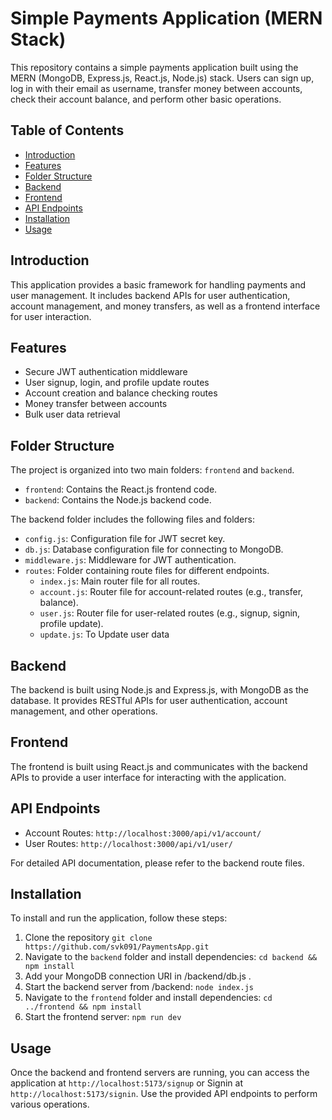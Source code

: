 # Simple Payments Application (MERN Stack)

This repository contains a simple payments application built using the MERN (MongoDB, Express.js, React.js, Node.js) stack. Users can sign up, log in with their email as username, transfer money between accounts, check their account balance, and perform other basic operations.

## Table of Contents
- [Introduction](#introduction)
- [Features](#features)
- [Folder Structure](#folder-structure)
- [Backend](#backend)
- [Frontend](#frontend)
- [API Endpoints](#api-endpoints)
- [Installation](#installation)
- [Usage](#usage)

## Introduction

This application provides a basic framework for handling payments and user management. It includes backend APIs for user authentication, account management, and money transfers, as well as a frontend interface for user interaction.

## Features

- Secure JWT authentication middleware
- User signup, login, and profile update routes
- Account creation and balance checking routes
- Money transfer between accounts
- Bulk user data retrieval

## Folder Structure

The project is organized into two main folders: `frontend` and `backend`.

- `frontend`: Contains the React.js frontend code.
- `backend`: Contains the Node.js backend code.

The backend folder includes the following files and folders:

- `config.js`: Configuration file for JWT secret key.
- `db.js`: Database configuration file for connecting to MongoDB.
- `middleware.js`: Middleware for JWT authentication.
- `routes`: Folder containing route files for different endpoints.
  - `index.js`: Main router file for all routes.
  - `account.js`: Router file for account-related routes (e.g., transfer, balance).
  - `user.js`: Router file for user-related routes (e.g., signup, signin, profile update).
  - `update.js`: To Update user data
  
## Backend

The backend is built using Node.js and Express.js, with MongoDB as the database. It provides RESTful APIs for user authentication, account management, and other operations.

## Frontend

The frontend is built using React.js and communicates with the backend APIs to provide a user interface for interacting with the application.

## API Endpoints

- Account Routes: `http://localhost:3000/api/v1/account/`
- User Routes: `http://localhost:3000/api/v1/user/`

For detailed API documentation, please refer to the backend route files.

## Installation

To install and run the application, follow these steps:

1. Clone the repository
    `git clone https://github.com/svk091/PaymentsApp.git`
3. Navigate to the `backend` folder and install dependencies: `cd backend && npm install`
4. Add your MongoDB connection URI in /backend/db.js .
5. Start the backend server from /backend: `node index.js`
6. Navigate to the `frontend` folder and install dependencies: `cd ../frontend && npm install`
7. Start the frontend server: `npm run dev`

## Usage

Once the backend and frontend servers are running, you can access the application at `http://localhost:5173/signup` or Signin at `http://localhost:5173/signin`. Use the provided API endpoints to perform various operations.
